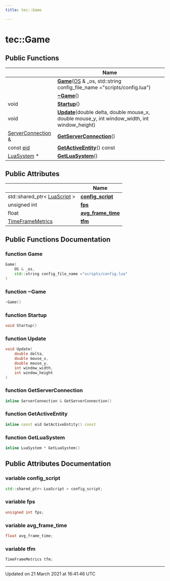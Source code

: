 ```yaml
---
title: tec::Game

---
```


# tec::Game



## Public Functions

|                | Name           |
| -------------- | -------------- |
| | **[Game](/engine/Classes/classtec_1_1_game/#function-game)**([OS](/engine/Classes/classtec_1_1_o_s/) & _os, std::string config_file_name ="scripts/config.lua") |
| | **[~Game](/engine/Classes/classtec_1_1_game/#function-~game)**() |
| void | **[Startup](/engine/Classes/classtec_1_1_game/#function-startup)**() |
| void | **[Update](/engine/Classes/classtec_1_1_game/#function-update)**(double delta, double mouse_x, double mouse_y, int window_width, int window_height) |
| [ServerConnection](/engine/Classes/classtec_1_1networking_1_1_server_connection/) & | **[GetServerConnection](/engine/Classes/classtec_1_1_game/#function-getserverconnection)**() |
| const [eid](/engine/Namespaces/namespacetec/#typedef-eid) | **[GetActiveEntity](/engine/Classes/classtec_1_1_game/#function-getactiveentity)**() const |
| [LuaSystem](/engine/Classes/classtec_1_1_lua_system/) * | **[GetLuaSystem](/engine/Classes/classtec_1_1_game/#function-getluasystem)**() |

## Public Attributes

|                | Name           |
| -------------- | -------------- |
| std::shared_ptr< [LuaScript](/engine/Classes/structtec_1_1_lua_script/) > | **[config_script](/engine/Classes/classtec_1_1_game/#variable-config_script)**  |
| unsigned int | **[fps](/engine/Classes/classtec_1_1_game/#variable-fps)**  |
| float | **[avg_frame_time](/engine/Classes/classtec_1_1_game/#variable-avg_frame_time)**  |
| [TimeFrameMetrics](/engine/Classes/structtec_1_1_time_frame_metrics/) | **[tfm](/engine/Classes/classtec_1_1_game/#variable-tfm)**  |

## Public Functions Documentation

### function Game

```cpp
Game(
    OS & _os,
    std::string config_file_name ="scripts/config.lua"
)
```


### function ~Game

```cpp
~Game()
```


### function Startup

```cpp
void Startup()
```


### function Update

```cpp
void Update(
    double delta,
    double mouse_x,
    double mouse_y,
    int window_width,
    int window_height
)
```


### function GetServerConnection

```cpp
inline ServerConnection & GetServerConnection()
```


### function GetActiveEntity

```cpp
inline const eid GetActiveEntity() const
```


### function GetLuaSystem

```cpp
inline LuaSystem * GetLuaSystem()
```


## Public Attributes Documentation

### variable config_script

```cpp
std::shared_ptr< LuaScript > config_script;
```


### variable fps

```cpp
unsigned int fps;
```


### variable avg_frame_time

```cpp
float avg_frame_time;
```


### variable tfm

```cpp
TimeFrameMetrics tfm;
```


-------------------------------

Updated on 21 March 2021 at 16:41:46 UTC